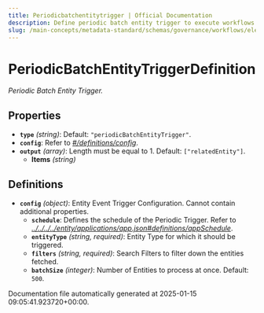 ```yaml
---
title: Periodicbatchentitytrigger | Official Documentation
description: Define periodic batch entity trigger to execute workflows at scheduled intervals or cycles.
slug: /main-concepts/metadata-standard/schemas/governance/workflows/elements/triggers/periodicbatchentitytrigger
---
```


# PeriodicBatchEntityTriggerDefinition

*Periodic Batch Entity Trigger.*

## Properties

- **`type`** *(string)*: Default: `"periodicBatchEntityTrigger"`.
- **`config`**: Refer to *[#/definitions/config](#definitions/config)*.
- **`output`** *(array)*: Length must be equal to 1. Default: `["relatedEntity"]`.
  - **Items** *(string)*
## Definitions

- **`config`** *(object)*: Entity Event Trigger Configuration. Cannot contain additional properties.
  - **`schedule`**: Defines the schedule of the Periodic Trigger. Refer to *[../../../../entity/applications/app.json#definitions/appSchedule](#/../../../entity/applications/app.json#definitions/appSchedule)*.
  - **`entityType`** *(string, required)*: Entity Type for which it should be triggered.
  - **`filters`** *(string, required)*: Search Filters to filter down the entities fetched.
  - **`batchSize`** *(integer)*: Number of Entities to process at once. Default: `500`.


Documentation file automatically generated at 2025-01-15 09:05:41.923720+00:00.

